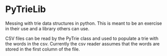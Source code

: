 PyTrieLib
=========

Messing with trie data structures in python. This is meant to be an exercise in their use and
a library others can use.


CSV files can be read by the PyTrie class and used to populate a trie with the words in the csv. Currently the csv
reader assumes that the words are stored in the first column of the file. 
